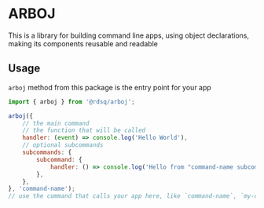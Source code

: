 # ARBOJ

This is a library for building command line apps, using object declarations,
making its components reusable and readable

## Usage

`arboj` method from this package is the entry point for your app

```js
import { arboj } from '@rdsq/arboj';

arboj({
    // the main command
    // the function that will be called
    handler: (event) => console.log('Hello World'),
    // optional subcommands
    subcommands: {
        subcommand: {
            handler: () => console.log('Hello from "command-name subcommand"'),
        },
    },
}, 'command-name');
// use the command that calls your app here, like `command-name`, `my-cli`, `deno run main.ts`, whatever
```
